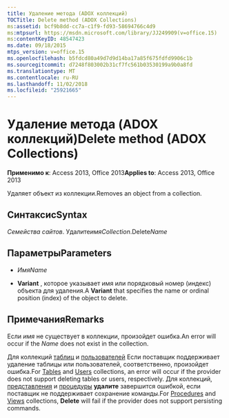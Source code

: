 ```yaml
---
title: Удаление метода (ADOX коллекций)
TOCTitle: Delete method (ADOX Collections)
ms:assetid: bcf9b8dd-cc7a-c1f9-fd93-58694766c4d9
ms:mtpsurl: https://msdn.microsoft.com/library/JJ249909(v=office.15)
ms:contentKeyID: 48547423
ms.date: 09/18/2015
mtps_version: v=office.15
ms.openlocfilehash: b5fdcd80a49d7d9d14ba17a85f675fdfd9906c1b
ms.sourcegitcommit: d7248f803002b31cf7fc561b03530199a9b0a8fd
ms.translationtype: MT
ms.contentlocale: ru-RU
ms.lasthandoff: 11/02/2018
ms.locfileid: "25921665"
---
```

# <a name="delete-method-adox-collections"></a><span data-ttu-id="a9b92-102">Удаление метода (ADOX коллекций)</span><span class="sxs-lookup"><span data-stu-id="a9b92-102">Delete method (ADOX Collections)</span></span>


<span data-ttu-id="a9b92-103">**Применимо к**: Access 2013, Office 2013</span><span class="sxs-lookup"><span data-stu-id="a9b92-103">**Applies to**: Access 2013, Office 2013</span></span>



<span data-ttu-id="a9b92-104">Удаляет объект из коллекции.</span><span class="sxs-lookup"><span data-stu-id="a9b92-104">Removes an object from a collection.</span></span>

## <a name="syntax"></a><span data-ttu-id="a9b92-105">Синтаксис</span><span class="sxs-lookup"><span data-stu-id="a9b92-105">Syntax</span></span>

<span data-ttu-id="a9b92-106">*Семейства сайтов*. Удалите*имя*</span><span class="sxs-lookup"><span data-stu-id="a9b92-106">*Collection*.Delete*Name*</span></span>

## <a name="parameters"></a><span data-ttu-id="a9b92-107">Параметры</span><span class="sxs-lookup"><span data-stu-id="a9b92-107">Parameters</span></span>

  - <span data-ttu-id="a9b92-108">*Имя*</span><span class="sxs-lookup"><span data-stu-id="a9b92-108">*Name*</span></span>

  - <span data-ttu-id="a9b92-109">**Variant** , которое указывает имя или порядковый номер (индекс) объекта для удаления.</span><span class="sxs-lookup"><span data-stu-id="a9b92-109">A **Variant** that specifies the name or ordinal position (index) of the object to delete.</span></span>

## <a name="remarks"></a><span data-ttu-id="a9b92-110">Примечания</span><span class="sxs-lookup"><span data-stu-id="a9b92-110">Remarks</span></span>

<span data-ttu-id="a9b92-111">Если *имя* не существует в коллекции, произойдет ошибка.</span><span class="sxs-lookup"><span data-stu-id="a9b92-111">An error will occur if the *Name* does not exist in the collection.</span></span>

<span data-ttu-id="a9b92-112">Для коллекций [таблиц](tables-collection-adox.md) и [пользователей](users-collection-adox.md) Если поставщик поддерживает удаление таблицы или пользователей, соответственно, произойдет ошибка.</span><span class="sxs-lookup"><span data-stu-id="a9b92-112">For [Tables](tables-collection-adox.md) and [Users](users-collection-adox.md) collections, an error will occur if the provider does not support deleting tables or users, respectively.</span></span> <span data-ttu-id="a9b92-113">Для коллекций, [представления](views-collection-adox.md) и [процедуры](procedures-collection-adox.md) **удалите** завершится ошибкой, если поставщик не поддерживает сохранение команды.</span><span class="sxs-lookup"><span data-stu-id="a9b92-113">For [Procedures](procedures-collection-adox.md) and [Views](views-collection-adox.md) collections, **Delete** will fail if the provider does not support persisting commands.</span></span>

